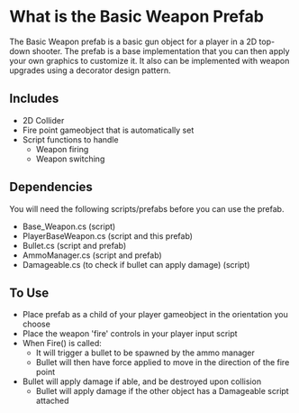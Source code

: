 # What is the Basic Weapon Prefab

The Basic Weapon prefab is a basic gun object for a player in a 2D top-down shooter. The prefab is a base implementation that you can then apply your own graphics to customize it. It also can be implemented with weapon upgrades using a decorator design pattern.

## Includes

- 2D Collider
- Fire point gameobject that is automatically set
- Script functions to handle
  - Weapon firing
  - Weapon switching

## Dependencies

You will need the following scripts/prefabs before you can use the prefab.

- Base_Weapon.cs (script)
- PlayerBaseWeapon.cs (script and this prefab)
- Bullet.cs (script and prefab)
- AmmoManager.cs (script and prefab)
- Damageable.cs (to check if bullet can apply damage) (script)

## To Use

- Place prefab as a child of your player gameobject in the orientation you choose
- Place the weapon 'fire' controls in your player input script
- When Fire() is called:
  - It will trigger a bullet to be spawned by the ammo manager
  - Bullet will then have force applied to move in the direction of the fire point
- Bullet will apply damage if able, and be destroyed upon collision
  - Bullet will apply damage if the other object has a Damageable script attached